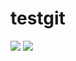 # testgit
![](https://github.com/Gabriel-Marino/testgit/blob/master/safe_image.gif)
![](https://github.com/Gabriel-Marino/testgit/blob/master/sqaure.gif)
